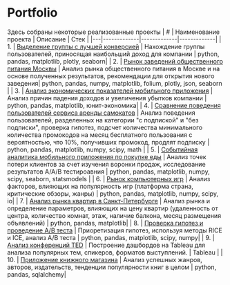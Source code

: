 # Portfolio
Здесь собраны некоторые реализованные проекты
| # | Наименование проекта | Описание | Стек | 
|---|-------------|-------------|-------------|
| 1. | [Выделение группы с лучшей конверсией]() |  Нахождение группы пользователей, приносящая наибольший доход для компании | python, pandas, matplotlib, plotly, seaborn|
| 2. | [Рынок заведений общественного питания Москвы]() | Анализ рынка общественного питания в Москве и на основе полученных результатов, рекомендации для открытия нового заведения| python, pandas, numpy, matplotlib, folium, plotly, json, seaborn |
| 3. | [Анализ экономических показателей мобильного приложения]() | Анализ причин падения доходов и увеличения убытков компании | python, pandas, matplotlib, юнит-экономика|
| 4. | [Сравнение поведения пользователей сервиса аренды самокатов]() | Анализ поведения пользователей, разделенных на категории "с подпиской" и "без подписки", проверка гипотез, подсчет количества минимального количества промокодов на месяц бесплатного пользования с вероятностью, что 10%, получивших промокод, продлят подписку | python, pandas, matplotlib, numpy, scipy, math |
| 5. | [Событийная аналитика мобильного приложения по покупке еды]() | Анализ точек потери клиентов за счет изучения воронки продаж, исследование результатов A/A/B тестироавния | python, pandas, matplotlib, numpy, scipy, seaborn, statsmodels |
| 6. | [Рынок компьютерных игр]() | Анализ факторов, влияющих на популярность игр (платформа страна, критические обзоры, жанры) | python, pandas, matplotlib, numpy, scipy, io|
| 7. | [Анализ рынка квартир в Санкт-Петербурге]() | Анализ рынка и определение параметров, влияющих на цену квартир (удаленность от центра, количество комнат, этаж, наличие балкона, месяц размещения объявлений) | python, pandas, matplotlib|
| 8. | [Проверка гипотез и проведение A/B теста]() | Приоретизация гипотез, используя методы RICE и ICE, анализ A/B теста | python, pandas, matplotlib, scipy, numpy|
| 9. | [Анализ конференций TED]() | Построение дашбордов на Tableau для анализа популярных тем, спикеров, форматов выступлений. | Tableau |
| 10. | [Приложение книжного магазина]() | Анализ успешных жанров, авторов, издательств, тенденции популярности книг в целом | python, pandas, sqlalchemy|
